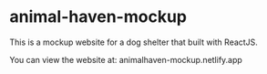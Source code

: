 # animal-haven-mockup
This is a mockup website for a dog shelter that built with ReactJS. 

You can view the website at:
animalhaven-mockup.netlify.app
